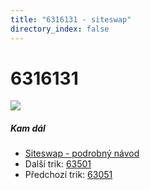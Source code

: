 ```yaml
---
title: "6316131 - siteswap"
directory_index: false
---
```


# 6316131

![](/animace/siteswap/6316131.gif)

##### Kam dál

- [Siteswap - podrobný návod](/siteswap.html "Podrobné vysvětlení siteswapů..")
- Další trik: [63501](63501.html "Siteswap 63501")
- Předchozí trik: [63051](63051.html "Siteswap 63051")

